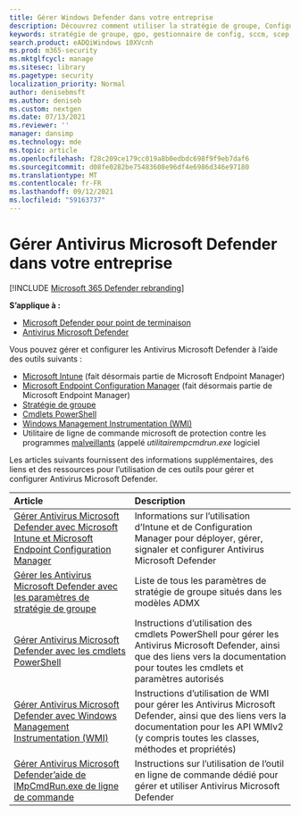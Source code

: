 ```yaml
---
title: Gérer Windows Defender dans votre entreprise
description: Découvrez comment utiliser la stratégie de groupe, Configuration Manager, PowerShell, WMI, Intune et la ligne de commande pour gérer Microsoft Defender AV
keywords: stratégie de groupe, gpo, gestionnaire de config, sccm, scep, powershell, wmi, intune, defender, antivirus, anti-programme malveillant, sécurité, protection
search.product: eADQiWindows 10XVcnh
ms.prod: m365-security
ms.mktglfcycl: manage
ms.sitesec: library
ms.pagetype: security
localization_priority: Normal
author: denisebmsft
ms.author: deniseb
ms.custom: nextgen
ms.date: 07/13/2021
ms.reviewer: ''
manager: dansimp
ms.technology: mde
ms.topic: article
ms.openlocfilehash: f28c209ce179cc019a8b0edbdc698f9f9eb7daf6
ms.sourcegitcommit: d08fe0282be75483608e96df4e6986d346e97180
ms.translationtype: MT
ms.contentlocale: fr-FR
ms.lasthandoff: 09/12/2021
ms.locfileid: "59163737"
---
```

# <a name="manage-microsoft-defender-antivirus-in-your-business"></a>Gérer Antivirus Microsoft Defender dans votre entreprise

[!INCLUDE [Microsoft 365 Defender rebranding](../../includes/microsoft-defender.md)]


**S’applique à :**

- [Microsoft Defender pour point de terminaison](/microsoft-365/security/defender-endpoint/)
- [Antivirus Microsoft Defender](/microsoft-365/security/defender-endpoint/microsoft-defender-antivirus-windows)

Vous pouvez gérer et configurer les Antivirus Microsoft Defender à l’aide des outils suivants :

- [Microsoft Intune](/mem/intune/protect/endpoint-security-antivirus-policy) (fait désormais partie de Microsoft Endpoint Manager)
- [Microsoft Endpoint Configuration Manager](/mem/configmgr/protect/deploy-use/endpoint-protection-configure) (fait désormais partie de Microsoft Endpoint Manager)
- [Stratégie de groupe](./use-group-policy-microsoft-defender-antivirus.md)
- [Cmdlets PowerShell](./use-powershell-cmdlets-microsoft-defender-antivirus.md)
- [Windows Management Instrumentation (WMI)](./use-wmi-microsoft-defender-antivirus.md)
- Utilitaire de ligne de commande microsoft de protection contre les programmes [malveillants](./command-line-arguments-microsoft-defender-antivirus.md) (appelé *utilitairempcmdrun.exe* logiciel

Les articles suivants fournissent des informations supplémentaires, des liens et des ressources pour l’utilisation de ces outils pour gérer et configurer Antivirus Microsoft Defender.

|Article|Description|
|:---|:---|
|[Gérer Antivirus Microsoft Defender avec Microsoft Intune et Microsoft Endpoint Configuration Manager](use-intune-config-manager-microsoft-defender-antivirus.md)|Informations sur l’utilisation d’Intune et de Configuration Manager pour déployer, gérer, signaler et configurer Antivirus Microsoft Defender|
|[Gérer les Antivirus Microsoft Defender avec les paramètres de stratégie de groupe](use-group-policy-microsoft-defender-antivirus.md)|Liste de tous les paramètres de stratégie de groupe situés dans les modèles ADMX|
|[Gérer Antivirus Microsoft Defender avec les cmdlets PowerShell](use-powershell-cmdlets-microsoft-defender-antivirus.md)|Instructions d’utilisation des cmdlets PowerShell pour gérer les Antivirus Microsoft Defender, ainsi que des liens vers la documentation pour toutes les cmdlets et paramètres autorisés|
|[Gérer Antivirus Microsoft Defender avec Windows Management Instrumentation (WMI)](use-wmi-microsoft-defender-antivirus.md)|Instructions d’utilisation de WMI pour gérer les Antivirus Microsoft Defender, ainsi que des liens vers la documentation pour les API WMIv2 (y compris toutes les classes, méthodes et propriétés)|
|[Gérer Antivirus Microsoft Defender’aide de lMpCmdRun.exe de ligne de commande](command-line-arguments-microsoft-defender-antivirus.md)|Instructions sur l’utilisation de l’outil en ligne de commande dédié pour gérer et utiliser Antivirus Microsoft Defender|
